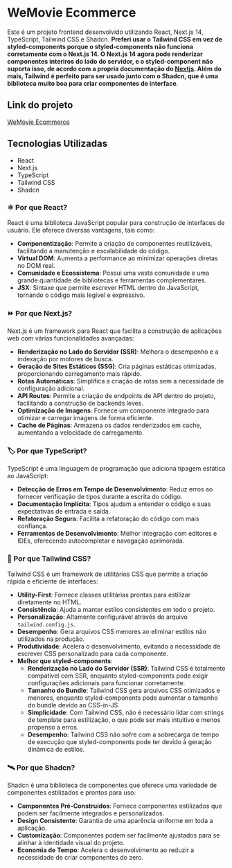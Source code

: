 # WeMovie Ecommerce

Este é um projeto frontend desenvolvido utilizando React, Next.js 14, TypeScript, Tailwind CSS e Shadcn. **Preferi usar o Tailwind CSS em vez de styled-components porque o styled-components não funciona corretamente com o Next.js 14. O Next.js 14 agora pode renderizar componentes interiros do lado do servidor, e o styled-component não suporta isso, de acordo com a propria documentação do [Nextjs](https://nextjs.org/docs/app/building-your-application/styling/css-in-js). Além do mais, Tailwind é perfeito para ser usado junto com o Shadcn, que é uma biblioteca muito boa para criar componentes de interface**.

## Link do projeto
[WeMovie Ecommerce](https://wemovie-ecommerce-roan.vercel.app/)

## Tecnologias Utilizadas
- React
- Next.js
- TypeScript
- Tailwind CSS
- Shadcn

### :atom_symbol: Por que React?
React é uma biblioteca JavaScript popular para construção de interfaces de usuário. Ele oferece diversas vantagens, tais como:
- **Componentização**: Permite a criação de componentes reutilizáveis, facilitando a manutenção e escalabilidade do código.
- **Virtual DOM**: Aumenta a performance ao minimizar operações diretas no DOM real.
- **Comunidade e Ecossistema**: Possui uma vasta comunidade e uma grande quantidade de bibliotecas e ferramentas complementares.
- **JSX**: Sintaxe que permite escrever HTML dentro do JavaScript, tornando o código mais legível e expressivo.

### :fast_forward: Por que Next.js?
Next.js é um framework para React que facilita a construção de aplicações web com várias funcionalidades avançadas:
- **Renderização no Lado do Servidor (SSR)**: Melhora o desempenho e a indexação por motores de busca.
- **Geração de Sites Estáticos (SSG)**: Cria páginas estáticas otimizadas, proporcionando carregamento mais rápido.
- **Rotas Automáticas**: Simplifica a criação de rotas sem a necessidade de configuração adicional.
- **API Routes**: Permite a criação de endpoints de API dentro do projeto, facilitando a construção de backends leves.
- **Optimização de Imagens**: Fornece um componente integrado para otimizar e carregar imagens de forma eficiente.
- **Cache de Páginas**: Armazena os dados renderizados em cache, aumentando a velocidade de carregamento.

### :label: Por que TypeScript?
TypeScript é uma linguagem de programação que adiciona tipagem estática ao JavaScript:
- **Detecção de Erros em Tempo de Desenvolvimento**: Reduz erros ao fornecer verificação de tipos durante a escrita do código.
- **Documentação Implícita**: Tipos ajudam a entender o código e suas expectativas de entrada e saída.
- **Refatoração Segura**: Facilita a refatoração do código com mais confiança.
- **Ferramentas de Desenvolvimento**: Melhor integração com editores e IDEs, oferecendo autocompletar e navegação aprimorada.

### :art: Por que Tailwind CSS?
Tailwind CSS é um framework de utilitários CSS que permite a criação rápida e eficiente de interfaces:
- **Utility-First**: Fornece classes utilitárias prontas para estilizar diretamente no HTML.
- **Consistência**: Ajuda a manter estilos consistentes em todo o projeto.
- **Personalização**: Altamente configurável através do arquivo `tailwind.config.js`.
- **Desempenho**: Gera arquivos CSS menores ao eliminar estilos não utilizados na produção.
- **Produtividade**: Acelera o desenvolvimento, evitando a necessidade de escrever CSS personalizado para cada componente.
- **Melhor que styled-components**:
  - **Renderização no Lado do Servidor (SSR)**: Tailwind CSS é totalmente compatível com SSR, enquanto styled-components pode exigir configurações adicionais para funcionar corretamente.
  - **Tamanho do Bundle**: Tailwind CSS gera arquivos CSS otimizados e menores, enquanto styled-components pode aumentar o tamanho do bundle devido ao CSS-in-JS.
  - **Simplicidade**: Com Tailwind CSS, não é necessário lidar com strings de template para estilização, o que pode ser mais intuitivo e menos propenso a erros.
  - **Desempenho**: Tailwind CSS não sofre com a sobrecarga de tempo de execução que styled-components pode ter devido à geração dinâmica de estilos.

### :artificial_satellite: Por que Shadcn?
Shadcn é uma biblioteca de componentes que oferece uma variedade de componentes estilizados e prontos para uso:
- **Componentes Pré-Construídos**: Fornece componentes estilizados que podem ser facilmente integrados e personalizados.
- **Design Consistente**: Garantia de uma aparência uniforme em toda a aplicação.
- **Customização**: Componentes podem ser facilmente ajustados para se alinhar à identidade visual do projeto.
- **Economia de Tempo**: Acelera o desenvolvimento ao reduzir a necessidade de criar componentes do zero.



